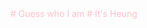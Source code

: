 <html>
  <style>
body{
    color:pink;
    }
  </style>
  <body>
  # Guess who I am
  # It's Heung 
  </body>
  </html>
